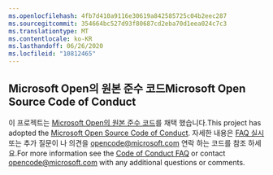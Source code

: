 ```yaml
---
ms.openlocfilehash: 4fb7d410a9116e30619a842585725c04b2eec287
ms.sourcegitcommit: 354664bc527d93f80687cd2eba70d1eea024c7c3
ms.translationtype: MT
ms.contentlocale: ko-KR
ms.lasthandoff: 06/26/2020
ms.locfileid: "10812465"
---
```

## <span data-ttu-id="a0c24-101">Microsoft Open의 원본 준수 코드</span><span class="sxs-lookup"><span data-stu-id="a0c24-101">Microsoft Open Source Code of Conduct</span></span>
<span data-ttu-id="a0c24-102">이 프로젝트는 [Microsoft Open의 원본 준수 코드](https://opensource.microsoft.com/codeofconduct/)를 채택 했습니다.</span><span class="sxs-lookup"><span data-stu-id="a0c24-102">This project has adopted the [Microsoft Open Source Code of Conduct](https://opensource.microsoft.com/codeofconduct/).</span></span>
<span data-ttu-id="a0c24-103">자세한 내용은 [FAQ 실시](https://opensource.microsoft.com/codeofconduct/faq/) 또는 추가 질문이 나 의견을 [opencode@microsoft.com](mailto:opencode@microsoft.com) 연락 하는 코드를 참조 하세요.</span><span class="sxs-lookup"><span data-stu-id="a0c24-103">For more information see the [Code of Conduct FAQ](https://opensource.microsoft.com/codeofconduct/faq/) or contact [opencode@microsoft.com](mailto:opencode@microsoft.com) with any additional questions or comments.</span></span>